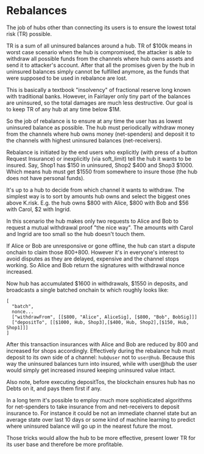 # Rebalances

The job of hubs other than connecting its users is to ensure the lowest total risk (TR) possible.

TR is a sum of all uninsured balances around a hub. TR of $100k means in worst case scenario when the hub is compromised, the attacker is able to withdraw all possible funds from the channels where hub owns assets and send it to attacker's account. After that all the promises given by the hub in uninsured balances simply cannot be fulfilled anymore, as the funds that were supposed to be used in rebalance are lost.

This is basically a textbook "insolvency" of fractional reserve long known with traditional banks. However, in Fairlayer only tiny part of the balances are uninsured, so the total damages are much less destructive. Our goal is to keep TR of any hub at any time below $1M. 

So the job of rebalance is to ensure at any time the user has as lowest uninsured balance as possible. The hub must periodically withdraw money from the channels where hub owns money (net-spenders) and deposit it to the channels with highest uninsured balances (net-receivers).

Rebalance is initiated by the end users who explicitly (with press of a button Request Insurance) or inexplicitly (via soft_limit) tell the hub it wants to be insured. Say, Shop1 has $150 in uninsured, Shop2 $400 and Shop3 $1000. Which means hub must get $1550 from somewhere to insure those (the hub does not have personal funds).

It's up to a hub to decide from which channel it wants to withdraw. The simplest way is to sort by amounts hub owns and select the biggest ones above K.risk. E.g. the hub owns $800 with Alice, $800 with Bob and $56 with Carol, $2 with Ingrid.

In this scenario the hub makes only two requests to Alice and Bob to request a mutual withdrawal proof "the nice way". The amounts with Carol and Ingrid are too small so the hub doesn't touch them.

If Alice or Bob are unresponsive or gone offline, the hub can start a dispute onchain to claim those $800+$800. However it's in everyone's interest to avoid disputes as they are delayed, expensive and the channel stops working. So Alice and Bob return the signatures with withdrawal nonce increased.

Now hub has accumulated $1600 in withdrawals, $1550 in deposits, and broadcasts a single batched onchain tx which roughly looks like:

```
[
  "batch",
  nonce...
  ["withdrawFrom", [[$800, "Alice", AliceSig], [$800, "Bob", BobSig]]]
  ["depositTo", [[$1000, Hub, Shop3],[$400, Hub, Shop2],[$150, Hub, Shop1]]]
] 
```

After this transaction insurances with Alice and Bob are reduced by 800 and increased for shops accordingly. Effectively during the rebalance hub must deposit to its own side of a channel: `hub@user` not to `user@hub`. Because this way the uninsured balances turn into insured, while with user@hub the user would simply get increased insured keeping uninsured value intact.

Also note, before executing depositTos, the blockchain ensures hub has no Debts on it, and pays them first if any. 

In a long term it's possible to employ much more sophisticated algorithms for net-spenders to take insurance from and net-receivers to deposit insurance to. For instance it could be not an immediate channel state but an average state over last 10 days or some kind of machine learning to predict where uninsured balance will go up in the nearest future the most. 

Those tricks would allow the hub to be more effective, present lower TR for its user base and therefore be more profitable.




